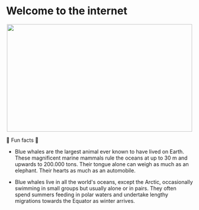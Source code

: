 # Welcome to the internet

<p align="center">
  <img src="https://s.hdnux.com/photos/01/26/56/60/22735904/3/rawImage.jpg" width="500" height="290"/>
</p>

🐳 Fun facts 🐳 
- Blue whales are the largest animal ever known to have lived on Earth.
  These magnificent marine mammals rule the oceans at up to 30 m and
  upwards to 200.000 tons. Their tongue alone can weigh as much as an
  elephant. Their hearts as much as an automobile.

- Blue whales live in all the world's oceans, except the Arctic, 
  occasionally swimming in small groups but usually alone or in 
  pairs. They often spend summers feeding in   polar waters and 
  undertake lengthy migrations towards the Equator as winter arrives.
